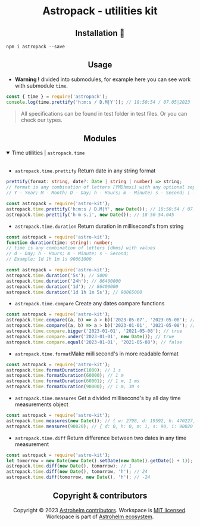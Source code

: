 <h1 align="center">Astropack - utilities kit</h1>

<h2 align="center">Installation 🚀</h2>

```npm
npm i astropack --save
```

<h2 align="center">Usage</h2>

- **Warning !** divided into submodules, for example here you can see work with submodule
  <code>time</code>.

```javascript
const { time } = require('astropack');
console.log(time.prettify('h:m:s / D.M|Y')); // 18:50:54 / 07.05|2023
```

> All specifications can be found in test folder in test files. Or you can check our types.

<h2 align="center">Modules</h2>

<details open>

  <summary width="100%">Time utilities | <code>astropack.time</code></summary><br/>

- <code>astropack.time.prettify</code> Return date in any string format

```ts
prettify(format: string, date?: Date | string | number) => string;
// format is any combination of letters [YMDhmsi] with any optional separators
// Y - Year; M - Month; D - Day; h - Hours; m - Minute; s - Second; i - Millisecond
```

```javascript
const astropack = require('astro-kit');
astropack.time.prettify('h:m:s / D.M|Y', new Date()); // 18:50:54 / 07.05|2023
astropack.time.prettify('h-m-s.i', new Date()); // 18-50-54.045
```

- <code>astropack.time.duration</code> Return duration in millisecond's from string

```ts
const astropack = require('astro-kit');
function duration(time: string): number;
// time is any combination of letters [dhms] with values
// d - Day; h - Hours; m - Minute; s - Second;
// Example: 1d 1h 1m 1s 90061000
```

```javascript
const astropack = require('astro-kit');
astropack.time.duration('5s'); // 5000
astropack.time.duration('24h'); // 86400000
astropack.time.duration('1d'); // 86400000
astropack.time.duration('1d 1h 1m 5s'); // 90065000
```

- <code>astropack.time.compare</code> Create any dates compare functions

```javascript
const astropack = require('astro-kit');
astropack.time.compare((a, b) => a > b)('2023-05-07', '2023-05-08'); // false
astropack.time.compare((a, b) => a > b)('2023-01-01', '2021-05-08'); // true
astropack.time.compare.bigger('2023-01-01', '2021-05-08'); // true
astropack.time.compare.under('2023-01-01', new Date()); // true
astropack.time.compare.equal('2023-01-01', '2021-05-08'); // false
```

- <code>astropack.time.format</code>Make millisecond's in more readable format

```javascript
const astropack = require('astro-kit');
astropack.time.formatDuration(1000); // 1 s
astropack.time.formatDuration(60000); // 1 m
astropack.time.formatDuration(60001); // 1 m, 1 ms
astropack.time.formatDuration(90000); // 1 m, 30 s
```

- <code>astropack.time.measures</code> Get a divided millisecond's by all day time measurements
  object

```javascript
const astropack = require('astro-kit');
astropack.time.measures(new Date()); // { w: 2798, d: 19592, h: 470227, m: 28213672, s: 1692820378, i: 1692820378275 }
astropack.time.measures(90020); // { d: 0, h: 0, m: 1, s: 90, i: 90020 }
```

- <code>astropack.time.diff</code> Return difference between two dates in any time measurement

```javascript
const astropack = require('astro-kit');
let tomorrow = new Date(new Date().setDate(new Date().getDate() + 1));
astropack.time.diff(new Date(), tomorrow); // 1
astropack.time.diff(new Date(), tomorrow, 'h'); // 24
astropack.time.diff(tomorrow, new Date(), 'h'); // -24
```

</details>

<h2 align="center">Copyright & contributors</h2>

<p align="center">
Copyright © 2023 <a href="https://github.com/astrohelm/astropack/graphs/contributors">Astrohelm contributors</a>.
Workspace is <a href="./LICENSE">MIT licensed</a>.<br/>
Workspace is part of <a href="https://github.com/astrohelm">Astrohelm ecosystem</a>.
</p>
